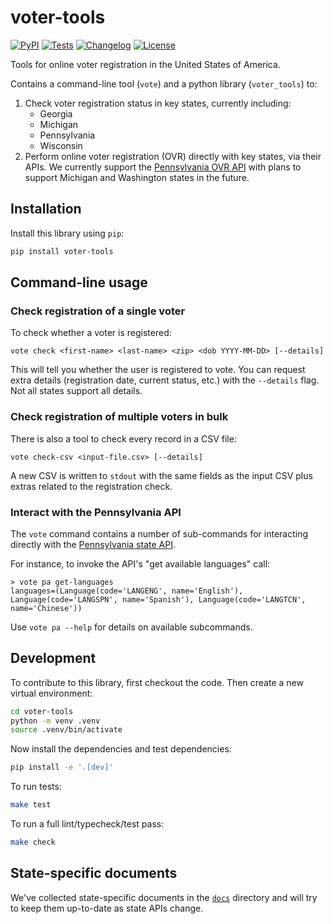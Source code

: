# voter-tools

[![PyPI](https://img.shields.io/pypi/v/voter-tools.svg)](https://pypi.org/project/voter-tools/)
[![Tests](https://github.com/front-seat/voter-tools/actions/workflows/test.yml/badge.svg)](https://github.com/front-seat/voter-tools/actions/workflows/test.yml)
[![Changelog](https://img.shields.io/github/v/release/front-seat/voter-tools?include_prereleases&label=changelog)](https://github.com/front-seat/voter-tools/releases)
[![License](https://img.shields.io/badge/license-MIT-blue.svg)](https://github.com/front-seat/voter-tools/blob/main/LICENSE)

Tools for online voter registration in the United States of America.

Contains a command-line tool (`vote`) and a python library (`voter_tools`) to:

1. Check voter registration status in key states, currently including:
   - Georgia
   - Michigan
   - Pennsylvania
   - Wisconsin
1. Perform online voter registration (OVR) directly with key states, via their APIs. We currently support the [Pennsylvania OVR API](https://www.pa.gov/en/agencies/dos/resources/voting-and-elections-resources/pa-online-voter-registration-web-api-rfc.html) with plans to support Michigan and Washington states in the future.

## Installation

Install this library using `pip`:

```bash
pip install voter-tools
```

## Command-line usage

### Check registration of a single voter

To check whether a voter is registered:

```
vote check <first-name> <last-name> <zip> <dob YYYY-MM-DD> [--details]
```

This will tell you whether the user is registered to vote. You can request extra details (registration date, current status, etc.) with the `--details` flag. Not all states support all details.

### Check registration of multiple voters in bulk

There is also a tool to check every record in a CSV file:

```
vote check-csv <input-file.csv> [--details]
```

A new CSV is written to `stdout` with the same fields as the input CSV plus extras related to the registration check.

### Interact with the Pennsylvania API

The `vote` command contains a number of sub-commands for interacting directly with the [Pennsylvania state API](https://www.pa.gov/en/agencies/dos/resources/voting-and-elections-resources/pa-online-voter-registration-web-api-rfc.html).

For instance, to invoke the API's "get available languages" call:

```
> vote pa get-languages
languages=(Language(code='LANGENG', name='English'), Language(code='LANGSPN', name='Spanish'), Language(code='LANGTCN', name='Chinese'))
```

Use `vote pa --help` for details on available subcommands.

## Development

To contribute to this library, first checkout the code. Then create a new virtual environment:

```bash
cd voter-tools
python -m venv .venv
source .venv/bin/activate
```

Now install the dependencies and test dependencies:

```bash
pip install -e '.[dev]'
```

To run tests:

```bash
make test
```

To run a full lint/typecheck/test pass:

```bash
make check
```

## State-specific documents

We've collected state-specific documents in the [`docs`](./docs) directory and will try to keep them up-to-date as state APIs change.
